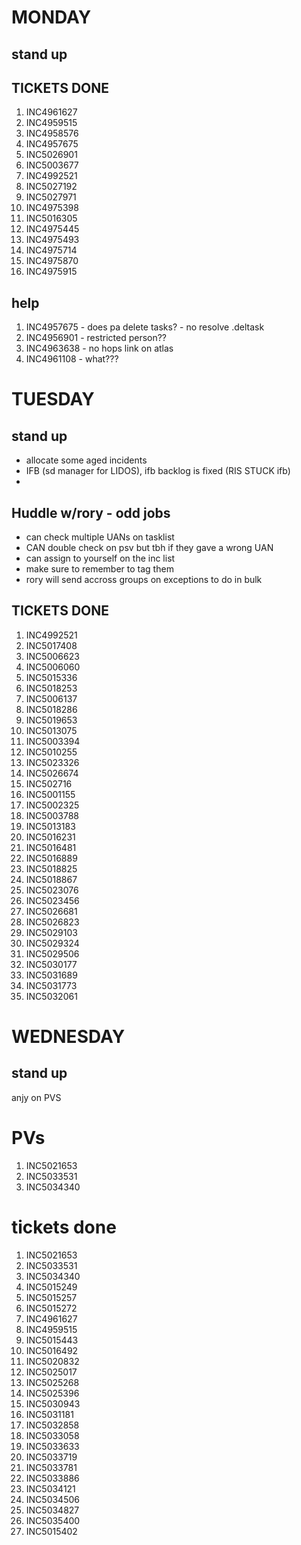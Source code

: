 
# MONDAY

## stand up

## TICKETS DONE
1. INC4961627
2. INC4959515
3. INC4958576
4. INC4957675
5. INC5026901
6. INC5003677
7. INC4992521
8. INC5027192
9. INC5027971
10. INC4975398
11. INC5016305
12. INC4975445
13. INC4975493
14. INC4975714
15. INC4975870
16. INC4975915


## help
1. INC4957675 - does pa delete tasks? - no resolve .deltask
2. INC4956901 - restricted person??
3. INC4963638 - no hops link on atlas
4. INC4961108 - what???


# TUESDAY

## stand up 
- allocate some aged incidents
-  IFB (sd manager for LIDOS), ifb backlog is fixed (RIS STUCK ifb)
-  

## Huddle w/rory - odd jobs
- can check multiple UANs on tasklist 
- CAN double check on psv but tbh if they gave a wrong UAN 
- can assign to yourself on the inc list
- make sure to remember to tag them
- rory will send accross groups on exceptions to do in bulk

## TICKETS DONE
1. INC4992521
2. INC5017408
3. INC5006623
4. INC5006060
5. INC5015336
6. INC5018253
7. INC5006137
8. INC5018286
9. INC5019653
10. INC5013075
11. INC5003394
12. INC5010255
13. INC5023326
14. INC5026674
15. INC502716
16. INC5001155
17. INC5002325
18. INC5003788
19. INC5013183
20. INC5016231
21. INC5016481
22. INC5016889
23. INC5018825
24. INC5018867
25. INC5023076
26. INC5023456
27. INC5026681
28. INC5026823
29. INC5029103
30. INC5029324
31. INC5029506
32. INC5030177
33. INC5031689
34. INC5031773
35. INC5032061

# WEDNESDAY

## stand up 
anjy on PVS

# PVs
1. INC5021653
2. INC5033531
3. INC5034340

# tickets done
1. INC5021653
2. INC5033531
3. INC5034340
4. INC5015249
5. INC5015257
6. INC5015272
7. INC4961627
8. INC4959515
9. INC5015443
10. INC5016492
11. INC5020832
12. INC5025017
13. INC5025268
14. INC5025396
15. INC5030943
16. INC5031181
17. INC5032858
18. INC5033058
19. INC5033633
20. INC5033719
21. INC5033781
22. INC5033886
23. INC5034121
24. INC5034506
25. INC5034827
26. INC5035400
27. INC5015402

